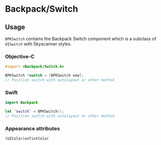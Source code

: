 # Backpack/Switch

## Usage

`BPKSwitch` contains the Backpack Switch component which is a subclass of `UISwitch` with Skyscanner styles.


### Objective-C

```objective-c
#import <Backpack/Switch.h>

BPKSwitch *switch = [BPKSwitch new];
// Position switch with autolayout or other method
```

### Swift

```swift
import Backpack

let `switch` = BPKSwitch();
// Position switch with autolayout or other method
```

### Appearance attributes
`(UIColor)onTintColor`

